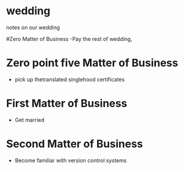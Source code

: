 # wedding
notes on our wedding

#Zero Matter of Business
-Pay the rest of wedding, 

# Zero point five Matter of Business
- pick up thetranslated singlehood certificates

# First Matter of Business
- Get married

# Second Matter of Business
- Become familiar with version control systems


